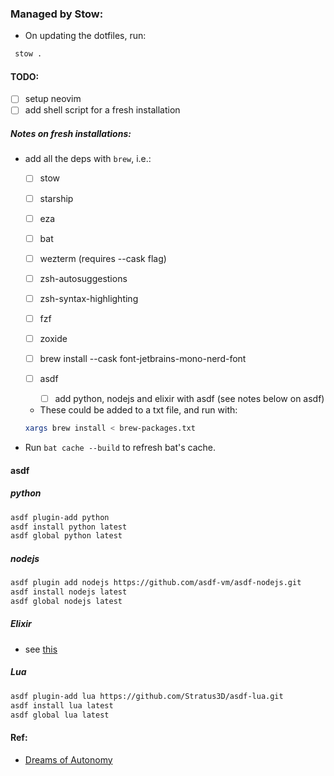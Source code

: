 ### Managed by Stow:

- On updating the dotfiles, run:

```sh
 stow .
```

#### TODO:

- [ ] setup neovim
- [ ] add shell script for a fresh installation

##### Notes on fresh installations:

- add all the deps with `brew`, i.e.:

  - [ ] stow
  - [ ] starship
  - [ ] eza
  - [ ] bat
  - [ ] wezterm (requires --cask flag)
  - [ ] zsh-autosuggestions
  - [ ] zsh-syntax-highlighting
  - [ ] fzf
  - [ ] zoxide
  - [ ] brew install --cask font-jetbrains-mono-nerd-font
  - [ ] asdf

    - [ ] add python, nodejs and elixir with asdf (see notes below on asdf)

  - These could be added to a txt file, and run with:

  ```sh
  xargs brew install < brew-packages.txt
  ```

- Run `bat cache --build` to refresh bat's cache.

#### asdf

##### python

```sh
asdf plugin-add python
asdf install python latest
asdf global python latest
```

##### nodejs

```sh
asdf plugin add nodejs https://github.com/asdf-vm/asdf-nodejs.git
asdf install nodejs latest
asdf global nodejs latest
```

##### Elixir

- see [this](https://gigalixir.com/blog/a-beginners-guide-to-installing-elixir-with-asdf/)

##### Lua

```sh
asdf plugin-add lua https://github.com/Stratus3D/asdf-lua.git
asdf install lua latest
asdf global lua latest
```

#### Ref:

- [Dreams of Autonomy](https://www.youtube.com/watch?v=y6XCebnB9gs)

